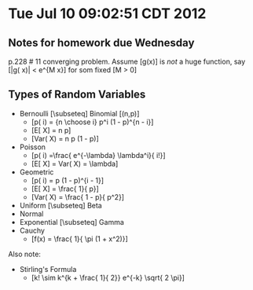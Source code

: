 # Tue Jul 10 09:02:51 CDT 2012

## Notes for homework due Wednesday
p.228 # 11 converging problem.
Assume \[g(x)\] is _not_ a huge function, say \[|g( x)| < e^{M x}\]
for som fixed \[M > 0\]

## Types of Random Variables
* Bernoulli \[\subseteq\] Binomial \[(n,p)\]
  * \[p( i) = {n \choose i} p^i (1 - p)^{n - i}\]
  * \[E[ X] = n p\]
  * \[Var( X) = n p (1 - p)\]
* Poisson
  * \[p( i) =\frac{ e^{-\lambda} \lambda^i}{ i!}\]
  * \[E[ X] = Var( X) = \lambda\]
* Geometric
  * \[p( i) = p (1 - p)^{i - 1}\]
  * \[E[ X] = \frac{ 1}{ p}\]
  * \[Var( X) = \frac{ 1 - p}{ p^2}\]
* Uniform \[\subseteq\] Beta
* Normal
* Exponential \[\subseteq\] Gamma
* Cauchy
  * \[f(x) = \frac{ 1}{ \pi (1 + x^2)}\]

Also note:
* Stirling's Formula
  * \[k! \sim k^{k + \frac{ 1}{ 2}} e^{-k} \sqrt{ 2 \pi}\]